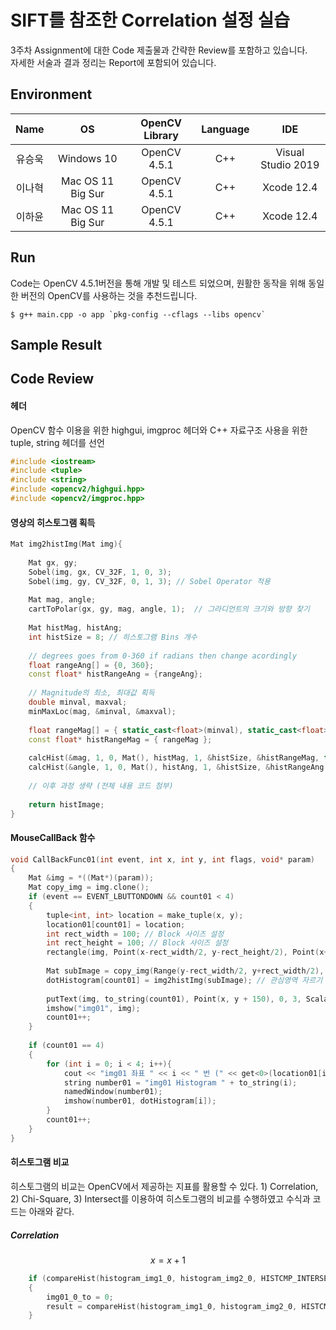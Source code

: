 # SIFT를 참조한 Correlation 설정 실습	
3주차 Assignment에 대한 Code 제출물과 간략한 Review를 포함하고 있습니다.  
자세한 서술과 결과 정리는 Report에 포함되어 있습니다.


## Environment
| **Name** | **OS** | **OpenCV Library** | **Language** | **IDE** | 
|:--------:|:--------:|:--------:|:--------:|:--------:|
| 유승욱 | Windows 10 | OpenCV 4.5.1 | C++ | Visual Studio 2019  |
| 이나혁 | Mac OS 11 Big Sur | OpenCV 4.5.1 | C++ | Xcode 12.4 |
| 이하윤 | Mac OS 11 Big Sur | OpenCV 4.5.1 | C++ | Xcode 12.4 |

## Run
Code는 OpenCV 4.5.1버전을 통해 개발 및 테스트 되었으며, 원활한 동작을 위해 동일한 버전의 OpenCV를 사용하는 것을 추천드립니다.

```
$ g++ main.cpp -o app `pkg-config --cflags --libs opencv`
```

## Sample Result


## Code Review

#### 헤더
OpenCV 함수 이용을 위한 highgui, imgproc 헤더와 C++ 자료구조 사용을 위한 tuple, string 헤더를 선언
```cpp
#include <iostream>
#include <tuple>
#include <string>
#include <opencv2/highgui.hpp>
#include <opencv2/imgproc.hpp>
```

#### 영상의 히스토그램 획득 
```cpp
Mat img2histImg(Mat img){
    
    Mat gx, gy;
    Sobel(img, gx, CV_32F, 1, 0, 3); 
    Sobel(img, gy, CV_32F, 0, 1, 3); // Sobel Operator 적용
    
    Mat mag, angle;
    cartToPolar(gx, gy, mag, angle, 1);  // 그라디언트의 크기와 방향 찾기
    
    Mat histMag, histAng;
    int histSize = 8; // 히스토그램 Bins 개수
    
    // degrees goes from 0-360 if radians then change acordingly
    float rangeAng[] = {0, 360};
    const float* histRangeAng = {rangeAng};
    
    // Magnitude의 최소, 최대값 획득
    double minval, maxval;
    minMaxLoc(mag, &minval, &maxval);
    
    float rangeMag[] = { static_cast<float>(minval), static_cast<float>(maxval)} ;
    const float* histRangeMag = { rangeMag };
    
    calcHist(&mag, 1, 0, Mat(), histMag, 1, &histSize, &histRangeMag, true, false);
    calcHist(&angle, 1, 0, Mat(), histAng, 1, &histSize, &histRangeAng, true, false);
    
    // 이후 과정 생략 (전체 내용 코드 첨부)
    
    return histImage;
}
```

#### MouseCallBack 함수
```cpp
void CallBackFunc01(int event, int x, int y, int flags, void* param)
{
    Mat &img = *((Mat*)(param));
    Mat copy_img = img.clone();
    if (event == EVENT_LBUTTONDOWN && count01 < 4)
    {
        tuple<int, int> location = make_tuple(x, y);
        location01[count01] = location;
        int rect_width = 100; // Block 사이즈 설정
        int rect_height = 100; // Block 사이즈 설정
        rectangle(img, Point(x-rect_width/2, y-rect_height/2), Point(x+rect_width/2, y+rect_height/2), Scalar(255,255,255), 10, 8, 0);
        
        Mat subImage = copy_img(Range(y-rect_width/2, y+rect_width/2), Range(x-rect_width/2, x+rect_width/2));
        dotHistogram[count01] = img2histImg(subImage); // 관심영역 자르기
        
        putText(img, to_string(count01), Point(x, y + 150), 0, 3, Scalar(255, 255, 255), 5, 1);
        imshow("img01", img);
        count01++;
    }
    
    if (count01 == 4)
    {
        for (int i = 0; i < 4; i++){
            cout << "img01 좌표 " << i << " 번 (" << get<0>(location01[i]) << ", " << get<1>(location01[i]) << ")" << endl;
            string number01 = "img01 Histogram " + to_string(i);
            namedWindow(number01);
            imshow(number01, dotHistogram[i]);
        }
        count01++;
    }
}
```

#### 히스토그램 비교
히스토그램의 비교는 OpenCV에서 제공하는 지표를 활용할 수 있다. 1) Correlation, 2) Chi-Square, 3) Intersect를 이용하여 히스토그램의 비교를 수행하였고 수식과 코드는 아래와 같다.
##### Correlation
$$ 
x = x +1
$$

```cpp
    if (compareHist(histogram_img1_0, histogram_img2_0, HISTCMP_INTERSECT) >= result)
    {
        img01_0_to = 0;
        result = compareHist(histogram_img1_0, histogram_img2_0, HISTCMP_INTERSECT);
    }
```
